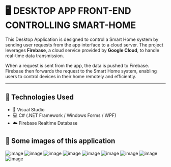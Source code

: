 # 🖥️ DESKTOP APP FRONT-END CONTROLLING SMART-HOME

This Desktop Application is designed to control a Smart Home system by sending user requests from the app interface to a cloud server. The project leverages **Firebase**, a cloud service provided by **Google Cloud**, to handle real-time data transmission.

When a request is sent from the app, the data is pushed to Firebase. Firebase then forwards the request to the Smart Home system, enabling users to control devices in their home remotely and efficiently.

---

## 🔧 Technologies Used

- 🧰 Visual Studio
- 💻 C# (.NET Framework / Windows Forms / WPF)
- ☁️ Firebase Realtime Database


## 🚀 Some images of this application
![image](https://github.com/user-attachments/assets/40d7caa5-9964-4e79-8214-89cf2ab43420)
![image](https://github.com/user-attachments/assets/322c78e2-310d-49d6-b137-faf501b58616)
![image](https://github.com/user-attachments/assets/a907e40e-f137-4506-81de-8d189528f2cf)
![image](https://github.com/user-attachments/assets/f00242dd-41cc-4fab-b714-cd57c97d255a)
![image](https://github.com/user-attachments/assets/c91cc12c-d45c-4220-820d-a9ee40e03a47)
![image](https://github.com/user-attachments/assets/0bb5ae30-7ab8-4591-884c-581716ef40fb)
![image](https://github.com/user-attachments/assets/df75e8cc-ed49-489b-af12-b7a2816989af)
![image](https://github.com/user-attachments/assets/a7f0d5e7-bc99-4e9c-ac1b-faf1f7de7ca6)
![image](https://github.com/user-attachments/assets/99eca6fe-1866-4c24-bb31-a93ce78c5bdc)





